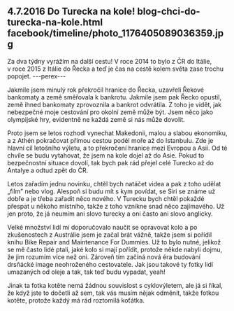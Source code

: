 4.7.2016
Do Turecka na kole!
blog-chci-do-turecka-na-kole.html
facebook/timeline/photo_1176405089036359.jpg
--------------

Za dva týdny vyrážím na další cestu! V roce 2014 to bylo z ČR do Itálie, v&nbsp;roce 2015 z Itálie do Řecka a teď je čas na cestě kolem světa zase trochu popojet.
---perex---

Jakmile jsem minulý rok překročil hranice do Řecka, uzavřeli Řekové bankomaty a země směřovala k bankrotu. Jakmile jsem pak Řecko opustil, země ihned bankomaty zprovoznila a bankrot odvrátila. Z toho je vidět, jak nebezpečné moje cestování pro okolní země může být. Jsem něco jako olympijské hry, evidentně ne každá země si nás může dovolit.

Proto jsem se letos rozhodl vynechat Makedonii, malou a slabou ekonomiku, a z Athén pokračovat přímou cestou podél moře až do Istanbulu. Zde je hlavní cíl letošního výletu, a to překročení hranice mezi Evropou a Asií. Od té chvíle se budu vytahovat, že jsem na kole dojel až do Asie. Pokud to bezpečnostní situace dovolí, tak bych pak rád přejel celé Turecko až do Antalye a odtud zpět do ČR.

Letos zařadím jednu novinku, chtěl bych natáčet videa a pak z toho udělat „film” nebo vlog. Alespoň si budu mít s kym povídat, se Siri se známe už dobře a je třeba zařadit něco nového. V Turecku bych chtěl pokaždé přespat u někoho místního, takže z toho vznikne snad něco zajímavého. Už jen proto, že já neumím ani slovo turecky a oni často ani slovo anglicky.

Velké množství lidí mi doporučovalo naučit se opravovat kolo a po zkušenostech z Austrálie jsem je začal brát vážně, takže jsem si pořídil knihu Bike Repair and Maintenance For Dummies. Už to bylo nutné, jelikož se mě často lidé ptali, jaké kolo si mají pořídit, protože někde nabyli dojmu, že jim rozumím více než oni. Zároveň tím začíná nová éra budování drsňácké image neohroženého cestovatele. Jak jsou takové ty fotky lidí umazaných od oleje a tak, tak teď budu vypadat, yeah!

Jinak ta fotka kotěte nemá žádnou souvislost s cyklovýletem, ale já si říkal, že když jste to dočetli až sem, tak vás musím nějak odměnit, takže fotkou kotěte, protože každý má rád roztomilá koťátka.